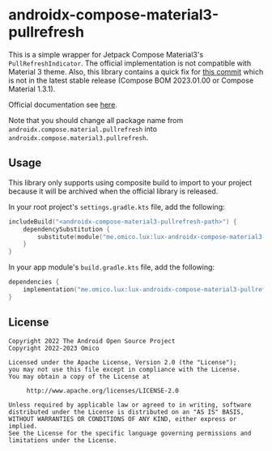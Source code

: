 # androidx-compose-material3-pullrefresh

This is a simple wrapper for Jetpack Compose Material3's `PullRefreshIndicator`. The official implementation is not compatible with Material 3 theme. Also, this library contains a quick fix for [this commit](https://github.com/androidx/androidx/commit/4e301885e5b470a41320fd3900764a2ba5738d53) which is not in the latest stable release (Compose BOM 2023.01.00 or Compose Material 1.3.1).

Official documentation
see [here](https://developer.android.com/reference/kotlin/androidx/compose/material/pullrefresh/package-summary#(androidx.compose.ui.Modifier).pullRefresh(androidx.compose.material.pullrefresh.PullRefreshState,kotlin.Boolean)).

Note that you should change all package name from `androidx.compose.material.pullrefresh` into `androidx.compose.material3.pullrefresh`.

## Usage

This library only supports using composite build to import to your project because it will be archived when the official library is released.

In your root project's `settings.gradle.kts` file, add the following:

```kotlin
includeBuild("<androidx-compose-material3-pullrefresh-path>") {
    dependencySubstitution {
        substitute(module("me.omico.lux:lux-androidx-compose-material3-pullrefresh")).using(project(":library"))
    }
}
```

In your app module's `build.gradle.kts` file, add the following:

```kotlin
dependencies {
    implementation("me.omico.lux:lux-androidx-compose-material3-pullrefresh")
}
```

## License

```text
Copyright 2022 The Android Open Source Project
Copyright 2022-2023 Omico

Licensed under the Apache License, Version 2.0 (the "License");
you may not use this file except in compliance with the License.
You may obtain a copy of the License at

     http://www.apache.org/licenses/LICENSE-2.0

Unless required by applicable law or agreed to in writing, software
distributed under the License is distributed on an "AS IS" BASIS,
WITHOUT WARRANTIES OR CONDITIONS OF ANY KIND, either express or implied.
See the License for the specific language governing permissions and
limitations under the License.
```
